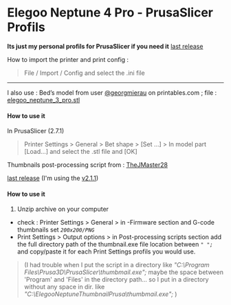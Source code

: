 # Elegoo Neptune 4 Pro - PrusaSlicer Profils
**Its just my personal profils for PrusaSlicer if you need it**
[last release](https://github.com/TheJMaster28/ElegooNeptuneThumbnailPrusa/releases)

How to import the printer and print config :
>File / Import / Config and select the .ini file
---

I also use :
Bed’s model from user [@georgmierau](https://www.printables.com/@georgmierau) on printables.com ; file : [elegoo_neptune_3_pro.stl](https://www.printables.com/model/409310-custom-build-plates-for-neptune-3-proplusmax-and-4/files)

#### How to use it
In PrusaSlicer (2.7.1)
>Printer Settings > General > Bet shape > [Set …] > In model part [Load…] and select the .stl file and [OK]

Thumbnails post-processing script from : [TheJMaster28](https://github.com/TheJMaster28)

[last release](https://github.com/TheJMaster28/ElegooNeptuneThumbnailPrusa/releases) (I'm using the [v2.1.1](https://github.com/TheJMaster28/ElegooNeptuneThumbnailPrusa/releases/tag/v2.1.1))

#### How to use it
1. Unzip archive on your computer
+ check : Printer Settings > General > in -Firmware section and G-code thumbnails set *`200x200/PNG`*
+ Print Settings > Output options > in Post-processing scripts section add the full directory path of the thumbnail.exe file location between *`" ";`* and copy/paste it for each Print Settings profils you would use.

>(I had trouble when I put the script in a directory like *"C:\Program Files\Prusa3D\PrusaSlicer\thumbmail.exe";*
>maybe the space between 'Program' and 'Files' in the directory path… so I put in a directory without any space in dir. like *"C:\ElegooNeptuneThumbnailPrusa\thumbmail.exe";* )
